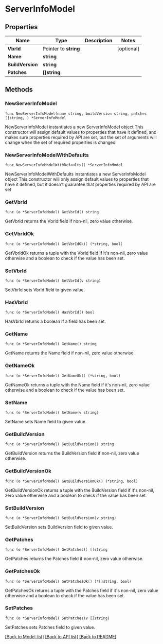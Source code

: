 # ServerInfoModel

## Properties

Name | Type | Description | Notes
------------ | ------------- | ------------- | -------------
**VbrId** | Pointer to **string** |  | [optional] 
**Name** | **string** |  | 
**BuildVersion** | **string** |  | 
**Patches** | **[]string** |  | 

## Methods

### NewServerInfoModel

`func NewServerInfoModel(name string, buildVersion string, patches []string, ) *ServerInfoModel`

NewServerInfoModel instantiates a new ServerInfoModel object
This constructor will assign default values to properties that have it defined,
and makes sure properties required by API are set, but the set of arguments
will change when the set of required properties is changed

### NewServerInfoModelWithDefaults

`func NewServerInfoModelWithDefaults() *ServerInfoModel`

NewServerInfoModelWithDefaults instantiates a new ServerInfoModel object
This constructor will only assign default values to properties that have it defined,
but it doesn't guarantee that properties required by API are set

### GetVbrId

`func (o *ServerInfoModel) GetVbrId() string`

GetVbrId returns the VbrId field if non-nil, zero value otherwise.

### GetVbrIdOk

`func (o *ServerInfoModel) GetVbrIdOk() (*string, bool)`

GetVbrIdOk returns a tuple with the VbrId field if it's non-nil, zero value otherwise
and a boolean to check if the value has been set.

### SetVbrId

`func (o *ServerInfoModel) SetVbrId(v string)`

SetVbrId sets VbrId field to given value.

### HasVbrId

`func (o *ServerInfoModel) HasVbrId() bool`

HasVbrId returns a boolean if a field has been set.

### GetName

`func (o *ServerInfoModel) GetName() string`

GetName returns the Name field if non-nil, zero value otherwise.

### GetNameOk

`func (o *ServerInfoModel) GetNameOk() (*string, bool)`

GetNameOk returns a tuple with the Name field if it's non-nil, zero value otherwise
and a boolean to check if the value has been set.

### SetName

`func (o *ServerInfoModel) SetName(v string)`

SetName sets Name field to given value.


### GetBuildVersion

`func (o *ServerInfoModel) GetBuildVersion() string`

GetBuildVersion returns the BuildVersion field if non-nil, zero value otherwise.

### GetBuildVersionOk

`func (o *ServerInfoModel) GetBuildVersionOk() (*string, bool)`

GetBuildVersionOk returns a tuple with the BuildVersion field if it's non-nil, zero value otherwise
and a boolean to check if the value has been set.

### SetBuildVersion

`func (o *ServerInfoModel) SetBuildVersion(v string)`

SetBuildVersion sets BuildVersion field to given value.


### GetPatches

`func (o *ServerInfoModel) GetPatches() []string`

GetPatches returns the Patches field if non-nil, zero value otherwise.

### GetPatchesOk

`func (o *ServerInfoModel) GetPatchesOk() (*[]string, bool)`

GetPatchesOk returns a tuple with the Patches field if it's non-nil, zero value otherwise
and a boolean to check if the value has been set.

### SetPatches

`func (o *ServerInfoModel) SetPatches(v []string)`

SetPatches sets Patches field to given value.



[[Back to Model list]](../README.md#documentation-for-models) [[Back to API list]](../README.md#documentation-for-api-endpoints) [[Back to README]](../README.md)


